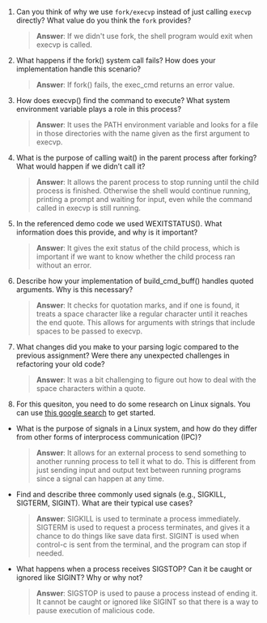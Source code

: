 1. Can you think of why we use `fork/execvp` instead of just calling `execvp` directly? What value do you think the `fork` provides?

    > **Answer**:  If we didn't use fork, the shell program would exit when execvp is called.

2. What happens if the fork() system call fails? How does your implementation handle this scenario?

    > **Answer**:  If fork() fails, the exec_cmd returns an error value.

3. How does execvp() find the command to execute? What system environment variable plays a role in this process?

    > **Answer**:  It uses the PATH environment variable and looks for a file in those directories with the name given as the first argument to execvp.

4. What is the purpose of calling wait() in the parent process after forking? What would happen if we didn’t call it?

    > **Answer**:  It allows the parent process to stop running until the child process is finished. Otherwise the shell would continue running, printing a prompt and waiting for input, even while the command called in execvp is still running.

5. In the referenced demo code we used WEXITSTATUS(). What information does this provide, and why is it important?

    > **Answer**:  It gives the exit status of the child process, which is important if we want to know whether the child process ran without an error.

6. Describe how your implementation of build_cmd_buff() handles quoted arguments. Why is this necessary?

    > **Answer**:  It checks for quotation marks, and if one is found, it treats a space character like a regular character until it reaches the end quote. This allows for arguments with strings that include spaces to be passed to execvp.

7. What changes did you make to your parsing logic compared to the previous assignment? Were there any unexpected challenges in refactoring your old code?

    > **Answer**:  It was a bit challenging to figure out how to deal with the space characters within a quote.

8. For this quesiton, you need to do some research on Linux signals. You can use [this google search](https://www.google.com/search?q=Linux+signals+overview+site%3Aman7.org+OR+site%3Alinux.die.net+OR+site%3Atldp.org&oq=Linux+signals+overview+site%3Aman7.org+OR+site%3Alinux.die.net+OR+site%3Atldp.org&gs_lcrp=EgZjaHJvbWUyBggAEEUYOdIBBzc2MGowajeoAgCwAgA&sourceid=chrome&ie=UTF-8) to get started.

- What is the purpose of signals in a Linux system, and how do they differ from other forms of interprocess communication (IPC)?

    > **Answer**:  It allows for an external process to send something to another running process to tell it what to do. This is different from just sending input and output text between running programs since a signal can happen at any time.

- Find and describe three commonly used signals (e.g., SIGKILL, SIGTERM, SIGINT). What are their typical use cases?

    > **Answer**:  SIGKILL is used to terminate a process immediately. SIGTERM is used to request a process terminates, and gives it a chance to do things like save data first. SIGINT is used when control-c is sent from the terminal, and the program can stop if needed.

- What happens when a process receives SIGSTOP? Can it be caught or ignored like SIGINT? Why or why not?

    > **Answer**:  SIGSTOP is used to pause a process instead of ending it. It cannot be caught or ignored like SIGINT so that there is a way to pause execution of malicious code.
